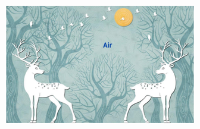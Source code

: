 
![totem](https://raw.githubusercontent.com/pdliuw/pdliuw.github.io/master/images/totem_four_logo.jpg)
